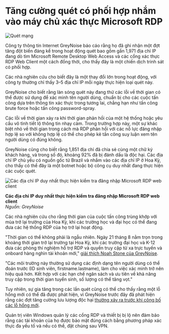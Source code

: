 # Tăng cường quét có phối hợp nhắm vào máy chủ xác thực Microsoft RDP

![Quét mạng](https://www.bleepstatic.com/content/hl-images/2022/08/17/global-pew-pew.jpg)

Công ty thông tin Internet GreyNoise báo cáo rằng họ đã ghi nhận một đợt tăng đột biến đáng kể trong hoạt động quét bao gồm gần 1,971 địa chỉ IP đang dò tìm Microsoft Remote Desktop Web Access và các cổng xác thực RDP Web Client một cách đồng thời, cho thấy đây là một chiến dịch trinh sát có phối hợp.

Các nhà nghiên cứu cho biết đây là một thay đổi lớn trong hoạt động, với công ty thường chỉ thấy 3–5 địa chỉ IP mỗi ngày thực hiện loại quét này.

GreyNoise cho biết rằng làn sóng quét này đang thử các lỗi về thời gian có thể được sử dụng để xác minh tên người dùng, chuẩn bị cho các cuộc tấn công dựa trên thông tin xác thực trong tương lai, chẳng hạn như tấn công brute force hoặc tấn công password-spray.

Các lỗi về thời gian xảy ra khi thời gian phản hồi của một hệ thống hoặc yêu cầu vô tình tiết lộ thông tin nhạy cảm. Trong trường hợp này, một sự khác biệt nhỏ về thời gian trong cách mà RDP phản hồi với các nỗ lực đăng nhập hợp lệ so với không hợp lệ có thể cho phép kẻ tấn công suy luận xem tên người dùng có đúng không.

GreyNoise cũng cho biết rằng 1,851 địa chỉ đã chia sẻ cùng một chữ ký khách hàng, và trong số đó, khoảng 92% đã bị đánh dấu là độc hại. Các địa chỉ IP chủ yếu có nguồn gốc từ Brazil và nhắm vào các địa chỉ IP ở Hoa Kỳ, cho thấy có thể đây là một botnet hoặc bộ công cụ duy nhất đang thực hiện các cuộc quét.

![Các địa chỉ IP duy nhất thực hiện kiểm tra đăng nhập Microsoft RDP web client](https://www.bleepstatic.com/images/news/security/g/greynoise/rdp-scanning/greynoise-unique-ips.jpg)

**Các địa chỉ IP duy nhất thực hiện kiểm tra đăng nhập Microsoft RDP web client**  
_Nguồn: GreyNoise_

Các nhà nghiên cứu cho rằng thời gian của cuộc tấn công trùng khớp với mùa trở lại trường của Hoa Kỳ, khi các trường học và đại học có thể đang đưa các hệ thống RDP của họ trở lại hoạt động.

"Thời gian có thể không phải là ngẫu nhiên. Ngày 21 tháng 8 nằm trọn trong khoảng thời gian trở lại trường tại Hoa Kỳ, khi các trường đại học và K-12 đưa các phòng thí nghiệm hỗ trợ RDP và quyền truy cập từ xa trực tuyến và onboard hàng nghìn tài khoản mới," [giải thích Noah Stone của GreyNoise](https://www.greynoise.io/blog/surge-malicious-ips-probe-microsoft-remote-desktop).

"Các môi trường này thường sử dụng các định dạng tên người dùng có thể đoán trước (ID sinh viên, firstname.lastname), làm cho việc xác minh trở nên hiệu quả hơn. Kết hợp với các hạn chế ngân sách và ưu tiên về khả năng truy cập trong thời gian tuyển sinh, số lượng có thể tăng vọt."

Tuy nhiên, sự gia tăng trong các lần quét cũng có thể cho thấy rằng một lỗ hổng mới có thể đã được phát hiện, vì GreyNoise trước đây đã phát hiện rằng các đợt tăng cường lưu lượng độc hại [thường xảy ra trước khi công bố các lỗ hổng mới](https://www.bleepingcomputer.com/news/security/spikes-in-malicious-activity-precede-new-cves-in-80-percent-of-cases/).

Quản trị viên Windows quản lý các cổng RDP và thiết bị bị lộ nên đảm bảo rằng các tài khoản của họ được bảo mật đúng cách bằng phương pháp xác thực đa yếu tố và nếu có thể, đặt chúng sau VPN.